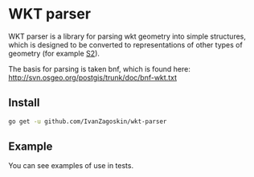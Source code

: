 # WKT parser

WKT parser is a library for parsing wkt geometry into simple structures, which is designed to be converted to representations of other types of geometry (for example [S2](https://github.com/golang/geo)).

The basis for parsing is taken bnf, which is found here: http://svn.osgeo.org/postgis/trunk/doc/bnf-wkt.txt

## Install

```bash
go get -u github.com/IvanZagoskin/wkt-parser
```

## Example
You can see examples of use in tests.